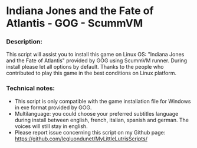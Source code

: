 # Indiana Jones and the Fate of Atlantis - GOG - ScummVM

### Description:
This script will assist you to install this game on Linux OS:
"Indiana Jones and the Fate of Atlantis" provided by GOG using ScummVM runner.
During install please let all options by default.
Thanks to the people who contributed to play this game in the best conditions on Linux platform.

### Technical notes:
- This script is only compatible with the game installation file for Windows in exe format provided by GOG.
- Multilanguage: you could choose your preferred subtitles language during install between english, french, italian, spanish and german. The voices will still stay in english.
- Please report issue concerning this script on my Github page:
https://github.com/legluondunet/MyLittleLutrisScripts/
